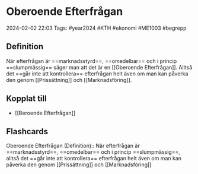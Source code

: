 # Oberoende Efterfrågan

2024-02-02 22:03
Tags: #year2024 #KTH #ekonomi #ME1003 #begrepp

## Definition

När efterfrågan är ==marknadsstyrd==, ==omedelbar== och i princip ==slumpmässig== säger man att det är en [[Oberoende Efterfrågan]]. Alltså det ==går inte att kontrollera== efterfrågan helt även om man kan påverka den genom [[Prissättning]] och [[Marknadsföring]].

## Kopplat till

- [[Beroende Efterfrågan]]

## Flashcards

Oberoende Efterfrågan (Definition):: När efterfrågan är ==marknadsstyrd==, ==omedelbar== och i princip ==slumpmässig==, alltså det ==går inte att kontrollera== efterfrågan helt även om man kan påverka den genom [[Prissättning]] och [[Marknadsföring]]
<!--SR:!2024-02-15,7,250!2024-02-26,16,290-->
